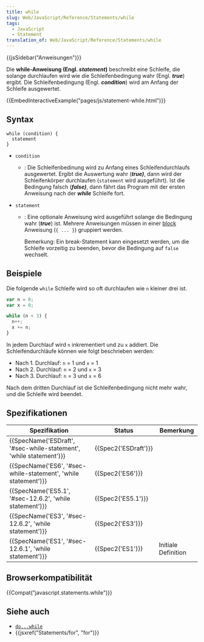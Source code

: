 ```yaml
---
title: while
slug: Web/JavaScript/Reference/Statements/while
tags:
  - JavaScript
  - Statement
translation_of: Web/JavaScript/Reference/Statements/while
---
```

{{jsSidebar("Anweisungen")}}

Die **while-Anweisung (Engl. _statement_)** beschreibt eine Schleife, die solange durchlaufen wird wie die Schleifenbedingung wahr (Engl. _**true**_) ergibt. Die Schleifenbedingung (Engl. **_condition_**) wird am Anfang der Schleife ausgewertet.

{{EmbedInteractiveExample("pages/js/statement-while.html")}}

## Syntax

    while (condition) {
      statement
    }

- `condition`
  - : Die Schleifenbedinung wird zu Anfang eines Schleifendurchlaufs ausgewertet. Ergibt die Auswertung wahr (_**true)**_, dann wird der Schleifenkörper durchlaufen (`statement` wird ausgeführt). Ist die Bedingung falsch (**_false)_**, dann fährt das Program mit der ersten Anweisung nach der _**while**_ Schleife fort.
- `statement`

  - : Eine optionale Anweisung wird ausgeführt solange die Bedingung wahr (_**true**_) ist. Mehrere Anweisungen müssen in einer [block](/de/docs/JavaScript/Reference/Statements/block "JavaScript/Reference/Statements/block") Anweisung (`{ ... }`) gruppiert werden.

    Bemerkung: Ein break-Statement kann eingesetzt werden, um die Schleife vorzeitig zu beenden, bevor die Bedingung auf `false` wechselt.

## Beispiele

Die folgende `while` Schleife wird so oft durchlaufen wie `n` kleiner drei ist.

```js
var n = 0;
var x = 0;

while (n < 3) {
  n++;
  x += n;
}
```

In jedem Durchlauf wird `n` inkrementiert und zu `x` addiert. Die Schleifendurchläufe können wie folgt beschrieben werden:

- Nach 1. Durchlauf: `n` = 1 und `x` = 1
- Nach 2. Durchlauf: `n` = 2 und `x` = 3
- Nach 3. Durchlauf: `n` = 3 und `x` = 6

Nach dem dritten Durchlauf ist die Schleifenbedingung nicht mehr wahr, und die Schleife wird beendet.

## Spezifikationen

| Spezifikation                                                                            | Status                       | Bemerkung           |
| ---------------------------------------------------------------------------------------- | ---------------------------- | ------------------- |
| {{SpecName('ESDraft', '#sec-while-statement', 'while statement')}} | {{Spec2('ESDraft')}} |                     |
| {{SpecName('ES6', '#sec-while-statement', 'while statement')}}     | {{Spec2('ES6')}}         |                     |
| {{SpecName('ES5.1', '#sec-12.6.2', 'while statement')}}                 | {{Spec2('ES5.1')}}     |                     |
| {{SpecName('ES3', '#sec-12.6.2', 'while statement')}}                 | {{Spec2('ES3')}}         |                     |
| {{SpecName('ES1', '#sec-12.6.1', 'while statement')}}                 | {{Spec2('ES1')}}         | Initiale Definition |

## Browserkompatibilität

{{Compat("javascript.statements.while")}}

## Siehe auch

- [`do...while`](/de/docs/Web/JavaScript/Reference/Statements/do...while)
- {{jsxref("Statements/for", "for")}}
